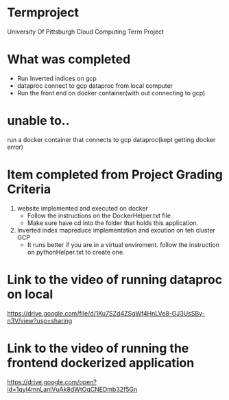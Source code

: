 # Termproject
University Of Pittsburgh Cloud Computing Term Project

# What was completed
- Run Inverted indices on gcp 
- dataproc connect to gcp dataproc from local computer
- Run the front end on docker container(with out connecting to gcp)

# unable to.. 
run a docker container that connects to gcp dataproc(kept getting docker error)

# Item completed from Project Grading Criteria
1. website implemented and executed on docker 
    - Follow the instructions on the DockerHelper.txt file
    - Make sure have cd into the folder that holds this application.
2. Inverted index mapreduce implementation and excution on teh cluster GCP
    - It runs better if you are in a virtual enviroment. follow the instruction on pythonHelper.txt to create one.

# Link to the video of running dataproc on local
https://drive.google.com/file/d/1Ku7SZd4ZSgWf4HnLVe8-GJ3UsSBy-n3V/view?usp=sharing

# Link to the video of running the frontend dockerized application 
https://drive.google.com/open?id=1qyl4mnLaniVuAk8dWtOqCNEDmb32f5Gn

